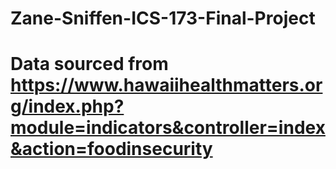 # Zane-Sniffen-ICS-173-Final-Project
# Data sourced from https://www.hawaiihealthmatters.org/index.php?module=indicators&controller=index&action=foodinsecurity 
# 
